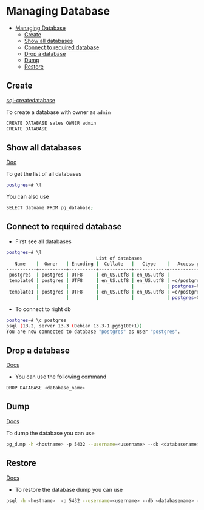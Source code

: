 # Managing Database

- [Managing Database](#managing-database)
  - [Create](#create)
  - [Show all databases](#show-all-databases)
  - [Connect to required database](#connect-to-required-database)
  - [Drop a database](#drop-a-database)
  - [Dump](#dump)
  - [Restore](#restore)

## Create

[sql-createdatabase](https://www.postgresql.org/docs/9.0/sql-createdatabase.html)

To create a database with owner as `admin`

```bash
CREATE DATABASE sales OWNER admin
CREATE DATABASE
```

## Show all databases

[Doc](https://www.postgresqltutorial.com/postgresql-show-databases/)

To get the list of all databases

```bash
postgres=# \l
```

You can also use

```bash
SELECT datname FROM pg_database;
```

## Connect to required database

- First see all databases

```bash
postgres=# \l
                                 List of databases
   Name    |  Owner   | Encoding |  Collate   |   Ctype    |   Access privileges   
-----------+----------+----------+------------+------------+-----------------------
 postgres  | postgres | UTF8     | en_US.utf8 | en_US.utf8 | 
 template0 | postgres | UTF8     | en_US.utf8 | en_US.utf8 | =c/postgres          +
           |          |          |            |            | postgres=CTc/postgres
 template1 | postgres | UTF8     | en_US.utf8 | en_US.utf8 | =c/postgres          +
           |          |          |            |            | postgres=CTc/postgres
```

- To connect to right db

```bash
postgres=# \c postgres
psql (13.2, server 13.3 (Debian 13.3-1.pgdg100+1))
You are now connected to database "postgres" as user "postgres".
```

## Drop a database

[Docs](https://www.postgresql.org/docs/8.2/sql-dropdatabase.html)

- You can use the following command

```bash
DROP DATABASE <database_name>
```

## Dump

[Docs](https://www.postgresql.org/docs/9.1/backup-dump.html)

To dump the database you can use

```bash
pg_dump -h <hostname> -p 5432 --username=<username> --db <databasename> > outputfile.sql 
```

## Restore

[Docs](https://www.postgresql.org/docs/9.1/backup-dump.html)

- To restore the database dump you can use

```bash
psql -h <hostname>  -p 5432 --username=<username> --db <databasename> -f  filename.sql
```
